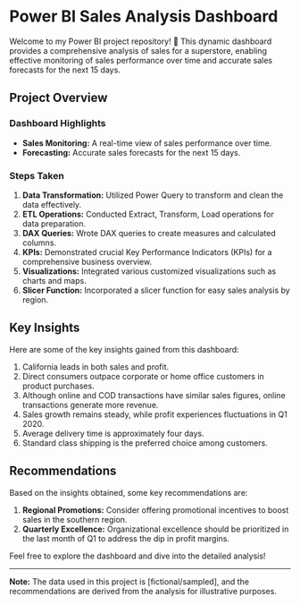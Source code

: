 # Power BI Sales Analysis Dashboard

Welcome to my Power BI project repository! 🚀 This dynamic dashboard provides a comprehensive analysis of sales for a superstore, enabling effective monitoring of sales performance over time and accurate sales forecasts for the next 15 days.

## Project Overview

### Dashboard Highlights

- **Sales Monitoring:** A real-time view of sales performance over time.
- **Forecasting:** Accurate sales forecasts for the next 15 days.

### Steps Taken

1. **Data Transformation:** Utilized Power Query to transform and clean the data effectively.
2. **ETL Operations:** Conducted Extract, Transform, Load operations for data preparation.
3. **DAX Queries:** Wrote DAX queries to create measures and calculated columns.
4. **KPIs:** Demonstrated crucial Key Performance Indicators (KPIs) for a comprehensive business overview.
5. **Visualizations:** Integrated various customized visualizations such as charts and maps.
6. **Slicer Function:** Incorporated a slicer function for easy sales analysis by region.

## Key Insights

Here are some of the key insights gained from this dashboard:

1. California leads in both sales and profit.
2. Direct consumers outpace corporate or home office customers in product purchases.
3. Although online and COD transactions have similar sales figures, online transactions generate more revenue.
4. Sales growth remains steady, while profit experiences fluctuations in Q1 2020.
5. Average delivery time is approximately four days.
6. Standard class shipping is the preferred choice among customers.

## Recommendations

Based on the insights obtained, some key recommendations are:

1. **Regional Promotions:** Consider offering promotional incentives to boost sales in the southern region.
2. **Quarterly Excellence:** Organizational excellence should be prioritized in the last month of Q1 to address the dip in profit margins.

Feel free to explore the dashboard and dive into the detailed analysis!

---

**Note:** The data used in this project is [fictional/sampled], and the recommendations are derived from the analysis for illustrative purposes.
